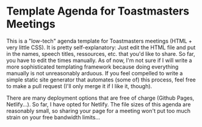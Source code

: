 # Template Agenda for Toastmasters Meetings

This is a "low-tech" agenda template for Toastmasters meetings (HTML + very little CSS). It is pretty self-explanatory: Just edit the HTML file and put in the names, speech titles, ressources, etc. that you'd like to share. So far, you have to edit the times manually. As of now, I'm not sure if I will write a more sophisticated templating framework because doing everything manually is not unreasonably arduous. If you feel compelled to write a simple static site generator that automates (some of) this process, feel free to make a pull request (I'll only merge it if I like it, though).


There are many deployment options that are free of charge (Github Pages, Netlify...). So far, I have opted for Netlify. The file sizes of this agenda are reasonably small, so sharing your page for a meeting won't put too much strain on your free bandwidth limits...